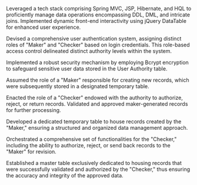 Leveraged a tech stack comprising Spring MVC, JSP, Hibernate, and HQL to proficiently manage data operations encompassing DDL, DML, and intricate joins.
Implemented dynamic front-end interactivity using jQuery DataTable for enhanced user experience.

Devised a comprehensive user authentication system, assigning distinct roles of "Maker" and "Checker" based on login credentials.
This role-based access control delineated distinct authority levels within the system.

Implemented a robust security mechanism by employing Bcrypt encryption to safeguard sensitive user data stored in the User Authority table.

Assumed the role of a "Maker" responsible for creating new records, which were subsequently stored in a designated temporary table.

Enacted the role of a "Checker" endowed with the authority to authorize, reject, or return records.
Validated and approved maker-generated records for further processing.

Developed a dedicated temporary table to house records created by the "Maker," ensuring a structured and organized data management approach.

Orchestrated a comprehensive set of functionalities for the "Checker," including the ability to authorize, reject, or send back records to the "Maker" for revision.

Established a master table exclusively dedicated to housing records that were successfully validated and authorized by the "Checker,"
thus ensuring the accuracy and integrity of the approved data.
